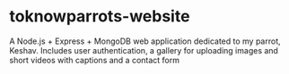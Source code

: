 # toknowparrots-website
A Node.js + Express + MongoDB web application dedicated to my parrot, Keshav. Includes user authentication, a gallery for uploading images and short videos with captions and a contact form
